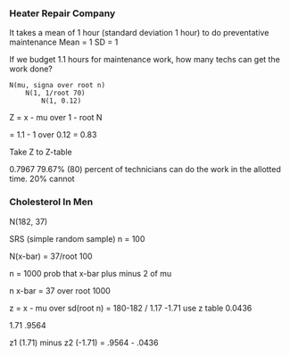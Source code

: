 
### Heater Repair Company

It takes a mean of 1 hour (standard deviation 1 hour) to do preventative maintenance 
	Mean = 1
	SD = 1

If we budget 1.1 hours for maintenance work, how many techs can get the work done?

	N(mu, signa over root n)
		N(1, 1/root 70)
			N(1, 0.12)

Z = x - mu over 1 - root N

 = 1.1 - 1 over 0.12 
 = 0.83

Take Z to Z-table 


0.7967
79.67% (80) percent of technicians can do the work in the allotted time. 20% cannot


### Cholesterol In Men

N(182, 37)

SRS (simple random sample) n = 100

N(x-bar) = 37/root 100

n = 1000
prob that x-bar plus minus 2 of mu

n x-bar = 37 over root 1000

z = x - mu over sd(root n) = 180-182 / 1.17
-1.71
use z table
0.0436

1.71
.9564

z1 (1.71) minus z2 (-1.71) = .9564 - .0436 
